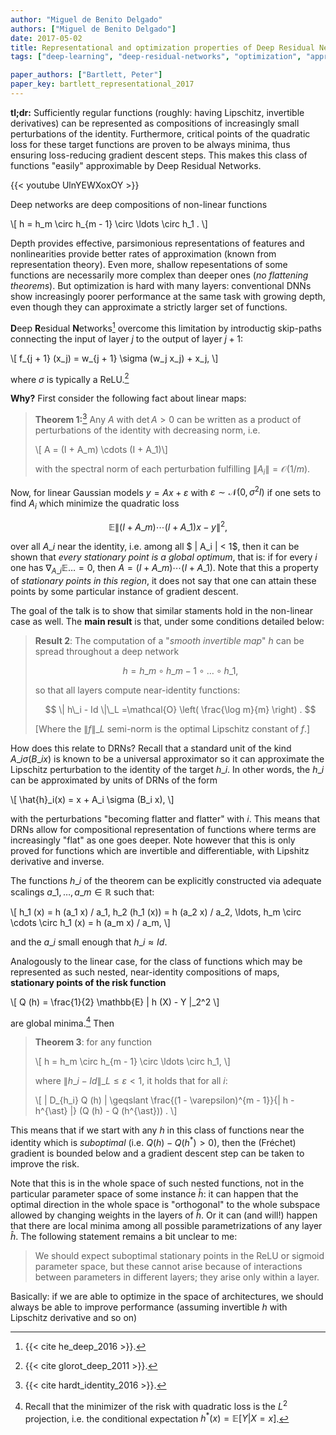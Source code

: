 ```yaml
---
author: "Miguel de Benito Delgado"
authors: ["Miguel de Benito Delgado"]
date: 2017-05-02
title: Representational and optimization properties of Deep Residual Networks
tags: ["deep-learning", "deep-residual-networks", "optimization", "approximation-theory"]

paper_authors: ["Bartlett, Peter"]
paper_key: bartlett_representational_2017
---
```


**tl;dr:** Sufficiently regular functions (roughly: having Lipschitz,
invertible derivatives) can be represented as compositions of
increasingly small perturbations of the identity. Furthermore,
critical points of the quadratic loss for these target functions are
proven to be always minima, thus ensuring loss-reducing gradient
descent steps. This makes this class of functions "easily"
approximable by Deep Residual Networks.

{{< youtube UlnYEWXoxOY >}}

Deep networks are deep compositions of non-linear functions 

\\[ h = h\_m \circ h\_{m - 1} \circ \ldots \circ h\_1 . \\]

Depth provides effective, parsimonious representations of features and
nonlinearities provide better rates of approximation (known from
representation theory). Even more, shallow repesentations of some
functions are necessarily more complex than deeper ones (*no
flattening theorems*). But optimization is hard with many layers:
conventional DNNs show increasingly poorer performance at the same
task with growing depth, even though they can approximate a strictly
larger set of functions.

**D**eep **R**esidual **N**etworks[^3] overcome this limitation by
introductig skip-paths connecting the input of layer $j$ to the output
of layer $j+1$:

\\[ f\_{j + 1} (x\_j) = w\_{j + 1} \sigma (w\_j x\_j) + x\_j, \\]

where $\sigma$ is typically a ReLU.[^4]

**Why?** First consider the following fact about linear maps:

> **Theorem 1:**[^1] Any $A$ with $\det A > 0$ can be written as a product
> of perturbations of the identity with decreasing norm, i.e.
> 
> \\[ A = (I + A\_m) \cdots (I + A\_1)\\]
> 
> with the spectral norm of each perturbation fulfilling $\| A_i \|
> =\mathcal{O} (1 / m)$.

Now, for linear Gaussian models $y = Ax + \varepsilon$ with
$\varepsilon \sim \mathcal{N} (0, \sigma^2 I)$ if one sets to find
$A_i$ which minimize the quadratic loss

$$ \mathbb{E} \| (I + A\_m) \cdots (I + A\_1) x - y \|^2, $$ 

over all $A\_i$ near the identity, i.e. among all $ \| A\_i \| < 1$,
then it can be shown that *every stationary point is a global
optimum*, that is: if for every $i$ one has $\nabla_{A\_i} \mathbb{E}
\ldots = 0$, then $A = (I + A\_m) \cdots (I + A\_1)$. Note that this a
property of *stationary points in this region*, it does not say
that one can attain these points by some particular instance of
gradient descent.

The goal of the talk is to show that similar staments hold in the
non-linear case as well. The **main result** is that, under some
conditions detailed below:

> **Result 2**: The computation of a "*smooth invertible map*" $h$ can
> be spread throughout a deep network
>
> $$ h = h\_m \circ h\_{m - 1} \circ \ldots \circ h\_1, $$
>
> so that all layers compute near-identity functions:
>
> $$ \| h\_i - Id \|\_L =\mathcal{O} \left( \frac{\log m}{m} \right)
> . $$
>
> [Where the $\| f \|\_L$ semi-norm is the optimal Lipschitz constant
> of $f$.]

How does this relate to DRNs? Recall that a standard unit of the kind
$A\_i \sigma (B\_i x)$ is known to be a universal approximator so it
can approximate the Lipschitz perturbation to the identity of the
target $h\_i$. In other words, the $h\_i$ can be approximated by units
of DRNs of the form

\\[ \hat{h}\_i(x) = x + A\_i \sigma (B\_i x), \\]

with the perturbations "becoming flatter and flatter" with $i$. This
means that DRNs allow for compositional representation of functions
where terms are increasingly "flat" as one goes deeper. Note however
that this is only proved for functions which are invertible and
differentiable, with Lipshitz derivative and inverse.

The functions $h\_i$ of the theorem can be explicitly constructed via
adequate scalings $a\_1, \dots, a\_m \in \mathbb{R}$ such that:

\\[ h\_1 (x) = h (a\_1 x) / a\_1, h\_2 (h\_1 (x)) = h (a\_2 x) / a\_2, \ldots,
h\_m \circ \cdots \circ h\_1 (x) = h (a\_m x) / a\_m, \\]
   
and the $a\_i$ small enough that $h\_i \approx Id$.

Analogously to the linear case, for the class of functions which may
be represented as such nested, near-identity compositions of maps,
**stationary points of the risk function**

\\[ Q (h) = \frac{1}{2} \mathbb{E} \| h (X) - Y \|\_2^2 \\]

are global minima.[^2] Then

> **Theorem 3**: for any function
>
> \\[ h = h\_m \circ h\_{m - 1} \circ \ldots \circ h\_1, \\]
>
> where $\| h\_i - Id \|\_L \leqslant \varepsilon < 1$, it holds that 
> for all $i$:
>
> \\[ \| D\_{h\_i} Q (h) \| \geqslant \frac{(1 - \varepsilon)^{m -
> 1}}{\| h - h^{\ast} \|} (Q (h) - Q (h^{\ast})) . \\]

This means that if we start with any $h$ in this class of functions near
the identity which is *suboptimal* (i.e. $Q (h) - Q (h^{\ast}) > 0$), then the
(Fréchet) gradient is bounded below and a gradient descent step can be
taken to improve the risk.

Note that this is in the whole space of such nested functions, not in
the particular parameter space of some instance $\hat{h}$: it can
happen that the optimal direction in the whole space is "orthogonal"
to the whole subspace allowed by changing weights in the layers of
$\hat{h}$. Or it can (and will!) happen that there are local minima
among all possible parametrizations of any layer $\hat{h}$. The
following statement remains a bit unclear to me:

> We should expect suboptimal stationary points in the ReLU or sigmoid
> parameter space, but these cannot arise because of interactions
> between parameters in different layers; they arise only within a
> layer.

Basically: if we are able to optimize in the space of architectures,
we should always be able to improve performance (assuming invertible
$h$ with Lipschitz derivative and so on)


[^1]: {{< cite hardt_identity_2016 >}}.

[^2]: Recall that the minimizer of the risk with quadratic loss is the $L^2$ projection, i.e. the conditional expectation $h^{\ast} (x) =\mathbb{E} [Y|X = x]$.

[^3]: {{< cite he_deep_2016 >}}.

[^4]: {{< cite glorot_deep_2011 >}}.
